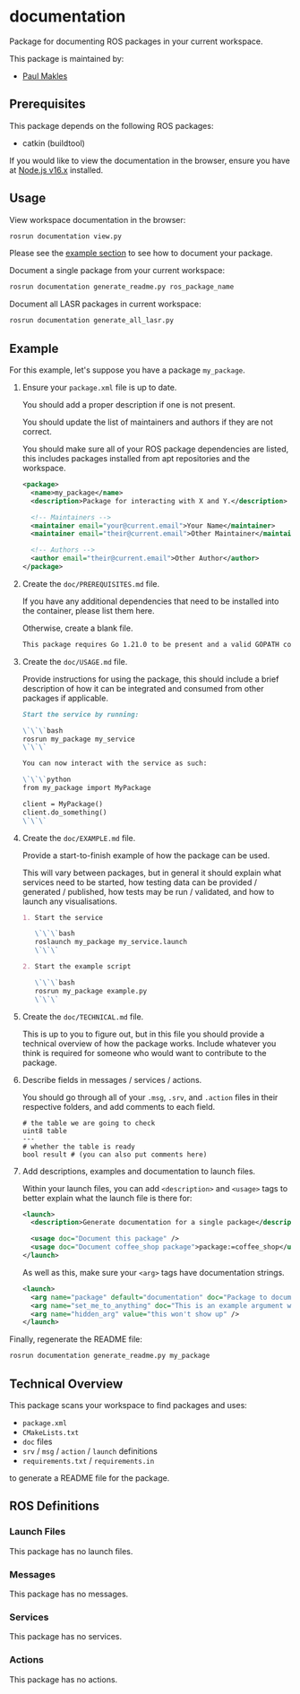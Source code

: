 # documentation

Package for documenting ROS packages in your current workspace.

This package is maintained by:
- [Paul Makles](mailto:me@insrt.uk)

## Prerequisites

This package depends on the following ROS packages:
- catkin (buildtool)

If you would like to view the documentation in the browser, ensure you have at [Node.js v16.x](https://nodejs.org/en) installed.

## Usage

View workspace documentation in the browser:

```bash
rosrun documentation view.py
```

Please see the [example section](#example) to see how to document your package.

Document a single package from your current workspace:

```bash
rosrun documentation generate_readme.py ros_package_name
```

Document all LASR packages in current workspace:

```bash
rosrun documentation generate_all_lasr.py
```

## Example

For this example, let's suppose you have a package `my_package`.

1. Ensure your `package.xml` file is up to date.

   You should add a proper description if one is not present.

   You should update the list of maintainers and authors if they are not correct.

   You should make sure all of your ROS package dependencies are listed, this includes packages installed from apt repositories and the workspace.

   ```xml
   <package>
     <name>my_package</name>
     <description>Package for interacting with X and Y.</description>

     <!-- Maintainers -->
     <maintainer email="your@current.email">Your Name</maintainer>
     <maintainer email="their@current.email">Other Maintainer</maintainer>

     <!-- Authors -->
     <author email="their@current.email">Other Author</author>
   </package>
   ```

2. Create the `doc/PREREQUISITES.md` file.

   If you have any additional dependencies that need to be installed into the container, please list them here.

   Otherwise, create a blank file.

   ```md
   This package requires Go 1.21.0 to be present and a valid GOPATH configured for the package to build correctly.
   ```

3. Create the `doc/USAGE.md` file.

   Provide instructions for using the package, this should include a brief description of how it can be integrated and consumed from other packages if applicable.

   ```md
   Start the service by running:

   \`\`\`bash
   rosrun my_package my_service
   \`\`\`

   You can now interact with the service as such:

   \`\`\`python
   from my_package import MyPackage

   client = MyPackage()
   client.do_something()
   \`\`\`
   ```

4. Create the `doc/EXAMPLE.md` file.

   Provide a start-to-finish example of how the package can be used.

   This will vary between packages, but in general it should explain what services need to be started, how testing data can be provided / generated / published, how tests may be run / validated, and how to launch any visualisations.

   ```md
   1. Start the service

      \`\`\`bash
      roslaunch my_package my_service.launch
      \`\`\`

   2. Start the example script

      \`\`\`bash
      rosrun my_package example.py
      \`\`\`
   ```

5. Create the `doc/TECHNICAL.md` file.

   This is up to you to figure out, but in this file you should provide a technical overview of how the package works. Include whatever you think is required for someone who would want to contribute to the package.

6. Describe fields in messages / services / actions.

   You should go through all of your `.msg`, `.srv`, and `.action` files in their respective folders, and add comments to each field.

   ```
   # the table we are going to check
   uint8 table
   ---
   # whether the table is ready
   bool result # (you can also put comments here)
   ```

7. Add descriptions, examples and documentation to launch files.

   Within your launch files, you can add `<description>` and `<usage>` tags to better explain what the launch file is there for:

   ```xml
   <launch>
     <description>Generate documentation for a single package</description>

     <usage doc="Document this package" />
     <usage doc="Document coffee_shop package">package:=coffee_shop</usage>
   </launch>
   ```

   As well as this, make sure your `<arg>` tags have documentation strings.

   ```xml
   <launch>
     <arg name="package" default="documentation" doc="Package to document" />
     <arg name="set_me_to_anything" doc="This is an example argument without a default" />
     <arg name="hidden_arg" value="this won't show up" />
   </launch>
   ```

Finally, regenerate the README file:

```bash
rosrun documentation generate_readme.py my_package
```

## Technical Overview

This package scans your workspace to find packages and uses:

- `package.xml`
- `CMakeLists.txt`
- `doc` files
- `srv` / `msg` / `action` / `launch` definitions
- `requirements.txt` / `requirements.in`

to generate a README file for the package.

## ROS Definitions

### Launch Files

This package has no launch files.

### Messages

This package has no messages.

### Services

This package has no services.

### Actions

This package has no actions.
